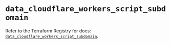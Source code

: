 # `data_cloudflare_workers_script_subdomain`

Refer to the Terraform Registry for docs: [`data_cloudflare_workers_script_subdomain`](https://registry.terraform.io/providers/cloudflare/cloudflare/5.9.0/docs/data-sources/workers_script_subdomain).
